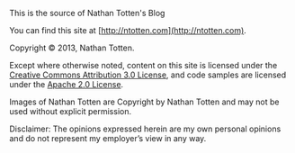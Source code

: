 This is the source of Nathan Totten's Blog

You can find this site at [http://ntotten.com](http://ntotten.com).

Copyright © 2013, Nathan Totten.

Except where otherwise noted, content on this site is licensed under the [Creative Commons Attribution 3.0 License](http://creativecommons.org/licenses/by/3.0/), and code samples are licensed under the [Apache 2.0 License](http://www.apache.org/licenses/LICENSE-2.0).

Images of Nathan Totten are Copyright by Nathan Totten and may not be used without explicit permission. 

Disclaimer: The opinions expressed herein are my own personal opinions and do not represent my employer’s view in any way.

